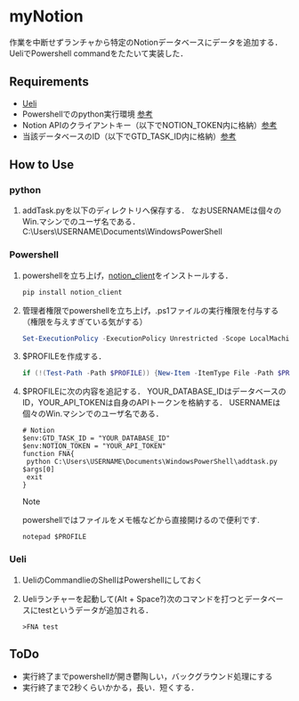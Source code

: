 # myNotion

作業を中断せずランチャから特定のNotionデータベースにデータを追加する．
UeliでPowershell commandをたたいて実装した．

## Requirements

- [Ueli](https://ueli.app/#/)
- Powershellでのpython実行環境 [参考](https://learn.microsoft.com/ja-jp/windows/python/beginners)
- Notion APIのクライアントキー（以下でNOTION_TOKEN内に格納）[参考](https://developers.notion.com/docs/getting-started)
- 当該データベースのID（以下でGTD_TASK_ID内に格納）[参考](https://booknotion.site/setting-databaseid)

## How to Use

### python

1. addTask.pyを以下のディレクトリへ保存する．
   なおUSERNAMEは個々のWin.マシンでのユーザ名である．
   C:\Users\USERNAME\Documents\WindowsPowerShell

### Powershell

1. powershellを立ち上げ，[notion_client](https://pypi.org/project/notion-client/)をインストールする．

   ```powershell
   pip install notion_client
   ```

2. 管理者権限でpowershellを立ち上げ，.ps1ファイルの実行権限を付与する（権限を与えすぎている気がする）

   ```powershell
   Set-ExecutionPolicy -ExecutionPolicy Unrestricted -Scope LocalMachine
   ```

3. $PROFILEを作成する．

   ```powershell
   if (!(Test-Path -Path $PROFILE)) {New-Item -ItemType File -Path $PROFILE -Force}
   ```

4. $PROFILEに次の内容を追記する．
   YOUR_DATABASE_IDはデータベースのID，YOUR_API_TOKENは自身のAPIトークンを格納する．
   USERNAMEは個々のWin.マシンでのユーザ名である．

   ```
   # Notion
   $env:GTD_TASK_ID = "YOUR_DATABASE_ID"
   $env:NOTION_TOKEN = "YOUR_API_TOKEN"
   function FNA{
   	python C:\Users\USERNAME\Documents\WindowsPowerShell\addtask.py $args[0]
   	exit
   }
   ```

   > [!Note]
   >powershellではファイルをメモ帳などから直接開けるので便利です.
   > ```
   > notepad $PROFILE
   > ```

### Ueli

1. UeliのCommandlieのShellはPowershellにしておく

2. Ueliランチャーを起動して(Alt + Space?)次のコマンドを打つとデータベースにtestというデータが追加される．

   ```
   >FNA test
   ```

## ToDo

- 実行終了までpowershellが開き鬱陶しい，バックグラウンド処理にする
- 実行終了まで2秒くらいかかる，長い．短くする．

